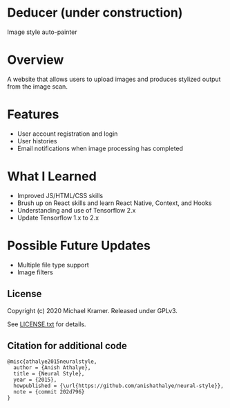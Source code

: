 # Deducer (under construction)
Image style auto-painter

# Overview
A website that allows users to upload images and produces stylized output from the image scan.

# Features
* User account registration and login
* User histories
* Email notifications when image processing has completed 

# What I Learned
* Improved JS/HTML/CSS skills
* Brush up on React skills and learn React Native, Context, and Hooks
* Understanding and use of Tensorflow 2.x
* Update Tensorflow 1.x to 2.x

# Possible Future Updates
* Multiple file type support
* Image filters

## License
Copyright (c) 2020 Michael Kramer. Released under GPLv3.

See [LICENSE.txt][license] for details.

[net]: https://www.vlfeat.org/matconvnet/models/imagenet-vgg-verydeep-19.mat
[paper]: http://arxiv.org/pdf/1508.06576v2.pdf
[l-bfgs]: https://en.wikipedia.org/wiki/Limited-memory_BFGS
[adam]: http://arxiv.org/abs/1412.6980
[ad]: https://en.wikipedia.org/wiki/Automatic_differentiation
[lengstrom-fast-style-transfer]: https://github.com/lengstrom/fast-style-transfer
[fast-neural-style]: https://arxiv.org/pdf/1603.08155v1.pdf
[license]: LICENSE.txt

## Citation for additional code

```
@misc{athalye2015neuralstyle,
  author = {Anish Athalye},
  title = {Neural Style},
  year = {2015},
  howpublished = {\url{https://github.com/anishathalye/neural-style}},
  note = {commit 202d796}
}
```
